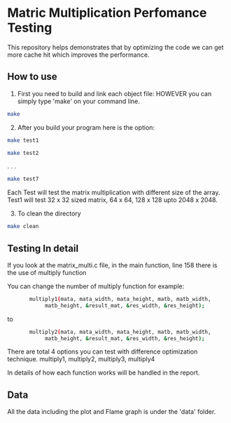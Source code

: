 # Matric Multiplication Perfomance Testing

This repository helps demonstrates that by optimizing the code we can get more cache hit which improves the performance.  

## How to use

1. First you need to build and link each object file:
HOWEVER you can simply type 'make' on your command line. 

```bash
make
```

2. After you build your program here is the option:

```bash
make test1
```

```bash
make test2
```
.
.
.
```bash
make test7
```

Each Test will test the matrix multiplication with different size of the array.
Test1 will test 32 x 32 sized matrix, 64 x 64, 128 x 128 upto 2048 x 2048.


3. To clean the directory

```bash
make clean
```

## Testing In detail

If you look at the matrix_multi.c file, in the main function, line 158 there is the use of multiply function

You can change the number of multiply function for example:

```bash
       multiply1(mata, mata_width, mata_height, matb, matb_width,
            matb_height, &result_mat, &res_width, &res_height);
```

to 

```bash
       multiply2(mata, mata_width, mata_height, matb, matb_width,
            matb_height, &result_mat, &res_width, &res_height);
```

There are total 4 options you can test with difference optimization technique. 
multiply1, multiply2, multiply3, multiply4

In details of how each function works will be handled in the report. 

## Data
All the data including the plot and Flame graph is under the 'data' folder. 